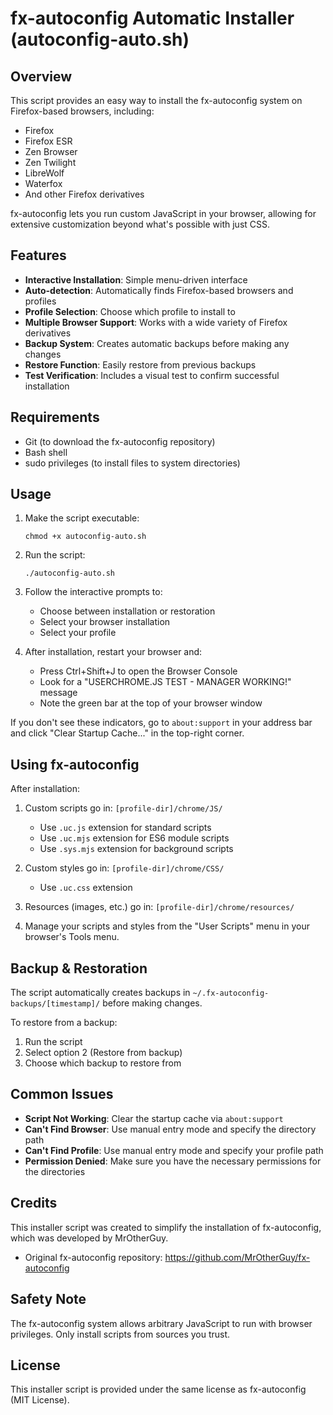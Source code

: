 # fx-autoconfig Automatic Installer (autoconfig-auto.sh)

## Overview

This script provides an easy way to install the fx-autoconfig system on Firefox-based browsers, including:
- Firefox
- Firefox ESR
- Zen Browser
- Zen Twilight
- LibreWolf
- Waterfox
- And other Firefox derivatives

fx-autoconfig lets you run custom JavaScript in your browser, allowing for extensive customization beyond what's possible with just CSS.

## Features

- **Interactive Installation**: Simple menu-driven interface
- **Auto-detection**: Automatically finds Firefox-based browsers and profiles
- **Profile Selection**: Choose which profile to install to
- **Multiple Browser Support**: Works with a wide variety of Firefox derivatives
- **Backup System**: Creates automatic backups before making any changes
- **Restore Function**: Easily restore from previous backups
- **Test Verification**: Includes a visual test to confirm successful installation

## Requirements

- Git (to download the fx-autoconfig repository)
- Bash shell
- sudo privileges (to install files to system directories)

## Usage

1. Make the script executable:
   ```
   chmod +x autoconfig-auto.sh
   ```

2. Run the script:
   ```
   ./autoconfig-auto.sh
   ```

3. Follow the interactive prompts to:
   - Choose between installation or restoration
   - Select your browser installation
   - Select your profile

4. After installation, restart your browser and:
   - Press Ctrl+Shift+J to open the Browser Console
   - Look for a "USERCHROME.JS TEST - MANAGER WORKING!" message
   - Note the green bar at the top of your browser window

If you don't see these indicators, go to `about:support` in your address bar and click "Clear Startup Cache..." in the top-right corner.

## Using fx-autoconfig

After installation:

1. Custom scripts go in: `[profile-dir]/chrome/JS/`
   - Use `.uc.js` extension for standard scripts
   - Use `.uc.mjs` extension for ES6 module scripts
   - Use `.sys.mjs` extension for background scripts

2. Custom styles go in: `[profile-dir]/chrome/CSS/`
   - Use `.uc.css` extension

3. Resources (images, etc.) go in: `[profile-dir]/chrome/resources/`

4. Manage your scripts and styles from the "User Scripts" menu in your browser's Tools menu.

## Backup & Restoration

The script automatically creates backups in `~/.fx-autoconfig-backups/[timestamp]/` before making changes.

To restore from a backup:
1. Run the script
2. Select option 2 (Restore from backup)
3. Choose which backup to restore from

## Common Issues

- **Script Not Working**: Clear the startup cache via `about:support`
- **Can't Find Browser**: Use manual entry mode and specify the directory path
- **Can't Find Profile**: Use manual entry mode and specify your profile path
- **Permission Denied**: Make sure you have the necessary permissions for the directories

## Credits

This installer script was created to simplify the installation of fx-autoconfig, which was developed by MrOtherGuy.

- Original fx-autoconfig repository: https://github.com/MrOtherGuy/fx-autoconfig

## Safety Note

The fx-autoconfig system allows arbitrary JavaScript to run with browser privileges. Only install scripts from sources you trust.

## License

This installer script is provided under the same license as fx-autoconfig (MIT License).

